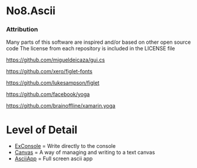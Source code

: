 # No8.Ascii


### Attribution

Many parts of this software are inspired and/or based on other open source code
The license from each repository is included in the LICENSE file

https://github.com/migueldeicaza/gui.cs

https://github.com/xero/figlet-fonts

https://github.com/lukesampson/figlet

https://github.com/facebook/yoga

https://github.com/brainoffline/xamarin.yoga


# Level of Detail

- [ExConsole](src/Asciis/VirtualTerminal/readme.md) = Write directly to the console 
- [Canvas](src/Asciis/Canvas/readme.md) = A way of managing and writing to a text canvas
- [AsciiApp](src/Asciis/readme.md) = Full screen ascii app






















